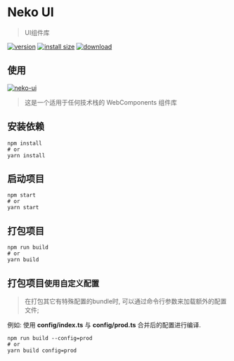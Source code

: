 # Neko UI

> UI组件库

[![version][version-tag]][npm-url]
[![install size][size-tag]][size-url]
[![download][download-tag]][npm-url]

## 使用

[![neko-ui][install-tag]][npm-url]

[npm-url]: https://npmjs.org/package/neko-ui
[install-tag]: https://nodei.co/npm/neko-ui.png
[version-tag]: https://img.shields.io/npm/v/neko-ui/latest.svg?logo=npm
[size-tag]: https://packagephobia.com/badge?p=neko-ui@latest
[size-url]: https://packagephobia.com/result?p=neko-ui@latest
[download-tag]: https://img.shields.io/npm/dm/neko-ui.svg?logo=docusign

> 这是一个适用于任何技术栈的 WebComponents 组件库

## 安装依赖

```shell
npm install
# or
yarn install
```

## 启动项目

```shell
npm start
# or
yarn start
```

## 打包项目

```shell
npm run build
# or
yarn build
```

## 打包项目`使用自定义配置`

> 在打包其它有特殊配置的bundle时, 可以通过命令行参数来加载额外的配置文件;

例如: 使用 **config/index.ts** 与 **config/prod.ts** 合并后的配置进行编译.

```shell
npm run build --config=prod
# or
yarn build config=prod
```
